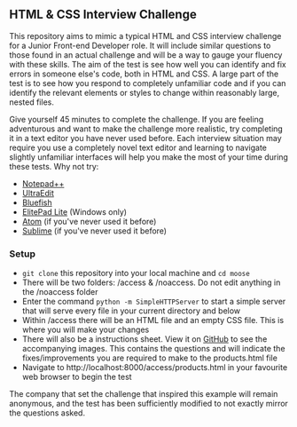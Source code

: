 ## HTML & CSS Interview Challenge


This repository aims to mimic a typical HTML and CSS interview challenge for a Junior Front-end Developer role. It will include similar questions to those found in an actual challenge and will be a way to gauge your fluency with these skills. The aim of the test is see how well you can identify and fix errors in someone else's code, both in HTML and CSS. A large part of the test is to see how you respond to completely unfamiliar code and if you can identify the relevant elements or styles to change within reasonably large, nested files.  

Give yourself 45 minutes to complete the challenge. If you are feeling adventurous and want to make the challenge more realistic, try completing it in a text editor you have never used before. Each interview situation may require you use a completely novel text editor and learning to navigate slightly unfamiliar interfaces will help you make the most of your time during these tests. Why not try:

 - [Notepad++](https://notepad-plus-plus.org/download/v6.7.9.2.html)  
 - [UltraEdit](http://www.ultraedit.com/downloads/uex.html)  
 - [Bluefish](http://bluefish.openoffice.nl/download.html)  
 - [ElitePad Lite](http://www.editpadlite.com/download.html) (Windows only)  
 - [Atom](https://atom.io/) (if you've never used it before)  
 - [Sublime](http://www.sublimetext.com/) (if you've never used it before)  

### Setup
- ```git clone``` this repository into your local machine and ```cd moose```  
- There will be two folders: /access & /noaccess. Do not edit anything in the /noaccess folder  
- Enter the command ```python -m SimpleHTTPServer``` to start a simple server that will serve every file in your current directory and below  
- Within /access there will be an HTML file and an empty CSS file. This is where you will make your changes  
- There will also be a instructions sheet. View it on [GitHub](https://github.com/rorysedgwick/moose/blob/master/access/instructions.md) to see the accompanying images. This contains the questions and will indicate the fixes/improvements you are required to make to the products.html file  
- Navigate to http://localhost:8000/access/products.html in your favourite web browser to begin the test  


The company that set the challenge that inspired this example will remain anonymous, and the test has been sufficiently modified to not exactly mirror the questions asked.
